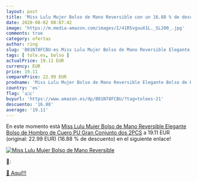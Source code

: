 ```yaml
---
layout: post
title: 'Miss Lulu Mujer Bolso de Mano Reversible con un 16.88 % de descuento'
date: 2020-08-02 08:07:42
image: 'https://m.media-amazon.com/images/I/41R5vguuX1L._SL200_.jpg'
comments: true
category: ofertas
author: ring
slug: 'B01N78FCBU-es Miss Lulu Mujer Bolso de Mano Reversible Elegante Bolso de...'
tags: [ tole.es, bolso ]
actualPrice: 19.11 EUR
currency: EUR
price: 19.11
comparePrice: 22.99 EUR
prodname: 'Miss Lulu Mujer Bolso de Mano Reversible Elegante Bolso de Hombro de Cuero PU Gran Conjunto dos 2PCS'
country: 'es'
flag: '🇪🇸'
buyurl: 'https://www.amazon.es/dp/B01N78FCBU/?tag=tolees-21'
descuento: '16.88'
average: '19.11'
---
```


En este momento está [Miss Lulu Mujer Bolso de Mano Reversible Elegante Bolso de Hombro de Cuero PU Gran Conjunto dos 2PCS](https://www.amazon.es/dp/B01N78FCBU/?tag=tolees-21) a 19.11 EUR (original: 22.99 EUR) (16.88 %  de descuento) en el siguiente enlace!

[![Miss Lulu Mujer Bolso de Mano Reversible](https://m.media-amazon.com/images/I/41R5vguuX1L._SL200_.jpg)](https://www.amazon.es/dp/B01N78FCBU/?tag=tolees-21)

🔎:


[🛒 Aquí!!!](https://www.amazon.es/dp/B01N78FCBU/?tag=tolees-21)
